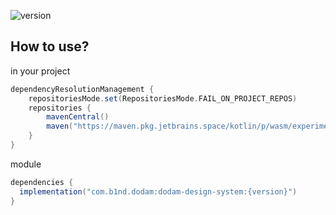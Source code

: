 ![version](https://img.shields.io/badge/version-1.0.8-blue)

## How to use?
in your project
```gradle
dependencyResolutionManagement {
    repositoriesMode.set(RepositoriesMode.FAIL_ON_PROJECT_REPOS)
    repositories {
        mavenCentral()
        maven("https://maven.pkg.jetbrains.space/kotlin/p/wasm/experimental")
    }
}
```

module
```gradle
dependencies {
  implementation("com.b1nd.dodam:dodam-design-system:{version}")
}
